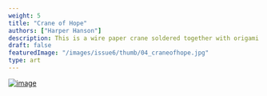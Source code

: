 ```yaml
---
weight: 5
title: "Crane of Hope"
authors: ["Harper Hanson"]
description: This is a wire paper crane soldered together with origami paper creating the barrier between the wire pieces.  
draft: false
featuredImage: "/images/issue6/thumb/04_craneofhope.jpg"
type: art
---
```



<a href = "/images/issue6/04_craneofhope.jpeg" data-lightbox="img">![image](/images/issue6/04_craneofhope.jpeg#issues)</a>
